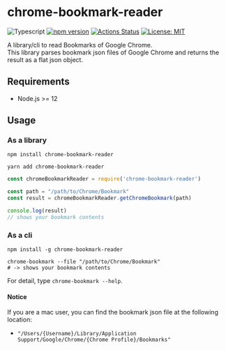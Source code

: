 # chrome-bookmark-reader

![Typescript](https://img.shields.io/badge/-Typescript-007ACC.svg?logo=typescript&style=popout)
[![npm version](https://badge.fury.io/js/chrome-bookmark-reader.svg)](https://badge.fury.io/js/chrome-bookmark-reader)
[![Actions Status](https://github.com/ytakahashi/chrome-bookmark-reader/workflows/Node.js%20CI/badge.svg)](https://github.com/ytakahashi/chrome-bookmark-reader/actions)
[![License: MIT](https://img.shields.io/badge/License-MIT-yellow.svg)](./LICENSE)

A library/cli to read Bookmarks of Google Chrome.  
This library parses bookmark json files of Google Chrome and returns the result as a flat json object.

## Requirements

- Node.js >= 12

## Usage

### As a library

```terminal
npm install chrome-bookmark-reader
```

```terminal
yarn add chrome-bookmark-reader
```

```javascript
const chromeBookmarkReader = require('chrome-bookmark-reader')

const path = "/path/to/Chrome/Bookmark"
const result = chromeBookmarkReader.getChromeBookmark(path)

console.log(result)
// shows your bookmark contents
```

### As a cli

```terminal
npm install -g chrome-bookmark-reader
```

```terminal
chrome-bookmark --file "/path/to/Chrome/Bookmark"
# -> shows your bookmark contents
```

For detail, type `chrome-bookmark --help`.

#### Notice

If you are a mac user, you can find the bookmark json file at the following location:

- `"/Users/{Username}/Library/Application Support/Google/Chrome/{Chrome Profile}/Bookmarks"`
